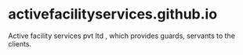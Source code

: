 # activefacilityservices.github.io
Active facility services pvt ltd , which provides guards, servants to the clients.
